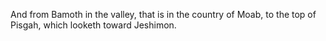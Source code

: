 And from Bamoth in the valley, that is in the country of Moab, to the top of Pisgah, which looketh toward Jeshimon.
